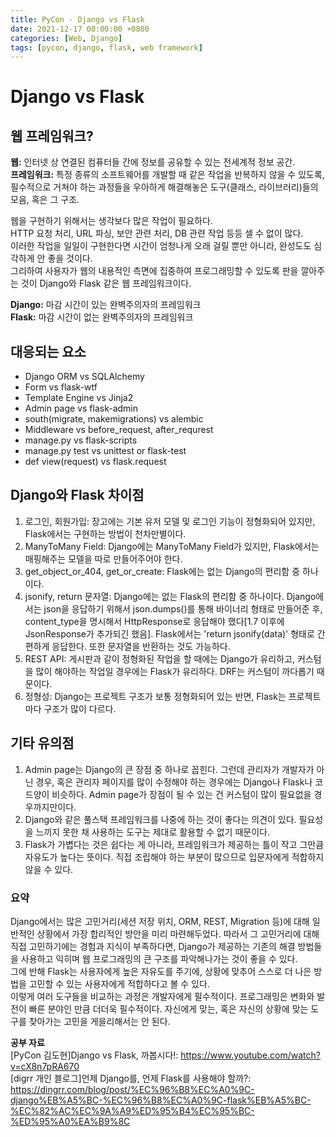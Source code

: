 ```yaml
---
title: PyCon - Django vs Flask
date: 2021-12-17 00:00:00 +0800
categories: [Web, Django]
tags: [pycon, django, flask, web framework]
---
```

# Django vs Flask
         
## 웹 프레임워크?     
**웹:** 인터넷 상 연결된 컴퓨터들 간에 정보를 공유할 수 있는 전세계적 정보 공간.    
**프레임워크:** 특정 종류의 소프트웨어를 개발할 때 같은 작업을 반복하지 않을 수 있도록, 필수적으로 거쳐야 하는 과정들을 우아하게 해결해놓은 도구(클래스, 라이브러리)들의 모음, 혹은 그 구조.    
    
웹을 구현하기 위해서는 생각보다 많은 작업이 필요하다.         
HTTP 요청 처리, URL 파싱, 보안 관련 처리, DB 관련 작업 등등 셀 수 없이 많다.        
이러한 작업을 일일이 구현한다면 시간이 엄청나게 오래 걸릴 뿐만 아니라, 완성도도 심각하게 안 좋을 것이다.     
그리하여 사용자가 웹의 내용적인 측면에 집중하여 프로그래밍할 수 있도록 판을 깔아주는 것이 Django와 Flask 같은 웹 프레임워크이다.        
      
**Django:** 마감 시간이 있는 완벽주의자의 프레임워크    
**Flask:** 마감 시간이 없는 완벽주의자의 프레임워크     

## 대응되는 요소
* Django ORM vs SQLAlchemy
* Form vs flask-wtf
* Template Engine vs Jinja2
* Admin page vs flask-admin
* south(migrate, makemigrations) vs alembic
* Middleware vs before_request, after_requrest
* manage.py vs flask-scripts
* manage.py test vs unittest or flask-test
* def view(request) vs flask.request      
      
## Django와 Flask 차이점
1. 로그인, 회원가입: 장고에는 기본 유저 모델 및 로그인 기능이 정형화되어 있지만, Flask에서는 구현하는 방법이 천차만별이다. 
2. ManyToMany Field: Django에는 ManyToMany Field가 있지만, Flask에서는 매핑해주는 모델을 따로 만들어주어야 한다.
3. get_object_or_404, get_or_create: Flask에는 없는 Django의 편리함 중 하나이다.
4. jsonify, return 문자열: Django에는 없는 Flask의 편리함 중 하나이다. Django에서는 json을 응답하기 위해서 json.dumps()를 통해 바이너리 형태로 만들어준 후, content_type을 명시해서 HttpResponse로 응답해야 했다[1.7 이후에 JsonResponse가 추가되긴 했음]. Flask에서는 'return jsonify(data)' 형태로 간편하게 응답한다. 또한 문자열을 반환하는 것도 가능하다.
5. REST API: 게시판과 같이 정형화된 작업을 할 때에는 Django가 유리하고, 커스텀을 많이 해야하는 작업일 경우에는 Flask가 유리하다. DRF는 커스텀이 까다롭기 때문이다. 
6. 정형성: Django는 프로젝트 구조가 보통 정형화되어 있는 반면, Flask는 프로젝트마다 구조가 많이 다르다. 
      
## 기타 유의점
1. Admin page는 Django의 큰 장점 중 하나로 꼽힌다. 그런데 관리자가 개발자가 아닌 경우, 혹은 관리자 페이지를 많이 수정해야 하는 경우에는 Django나 Flask나 코드양이 비슷하다. Admin page가 장점이 될 수 있는 건 커스텀이 많이 필요없을 경우까지만이다.     
2. Django와 같은 풀스택 프레임워크를 나중에 하는 것이 좋다는 의견이 있다. 필요성을 느끼지 못한 채 사용하는 도구는 제대로 활용할 수 없기 때문이다.       
3. Flask가 가볍다는 것은 쉽다는 게 아니라, 프레임워크가 제공하는 틀이 작고 그만큼 자유도가 높다는 뜻이다. 직접 조립해야 하는 부분이 많으므로 입문자에게 적합하지 않을 수 있다.      
        
### 요약    
Django에서는 많은 고민거리(세션 저장 위치, ORM, REST, Migration 등)에 대해 일반적인 상황에서 가장 합리적인 방안을 미리 마련해두었다. 따라서 그 고민거리에 대해 직접 고민하기에는 경험과 지식이 부족하다면, Django가 제공하는 기존의 해결 방법들을 사용하고 익히며 웹 프로그래밍의 큰 구조를 파악해나가는 것이 좋을 수 있다.     
그에 반해 Flask는 사용자에게 높은 자유도를 주기에, 상황에 맞추어 스스로 더 나은 방법을 고민할 수 있는 사용자에게 적합하다고 볼 수 있다.   
이렇게 여러 도구들을 비교하는 과정은 개발자에게 필수적이다. 프로그래밍은 변화와 발전이 빠른 분야인 만큼 더더욱 필수적이다. 자신에게 맞는, 혹은 자신의 상황에 맞는 도구를 찾아가는 고민을 게을리해서는 안 된다.     
      
__공부 자료__       
[PyCon 김도현]Django vs Flask, 까봅시다!: https://www.youtube.com/watch?v=cX8n7pRA670     
[digrr 개인 블로그]언제 Django를, 언제 Flask를 사용해야 할까?: https://dingrr.com/blog/post/%EC%96%B8%EC%A0%9C-django%EB%A5%BC-%EC%96%B8%EC%A0%9C-flask%EB%A5%BC-%EC%82%AC%EC%9A%A9%ED%95%B4%EC%95%BC-%ED%95%A0%EA%B9%8C      